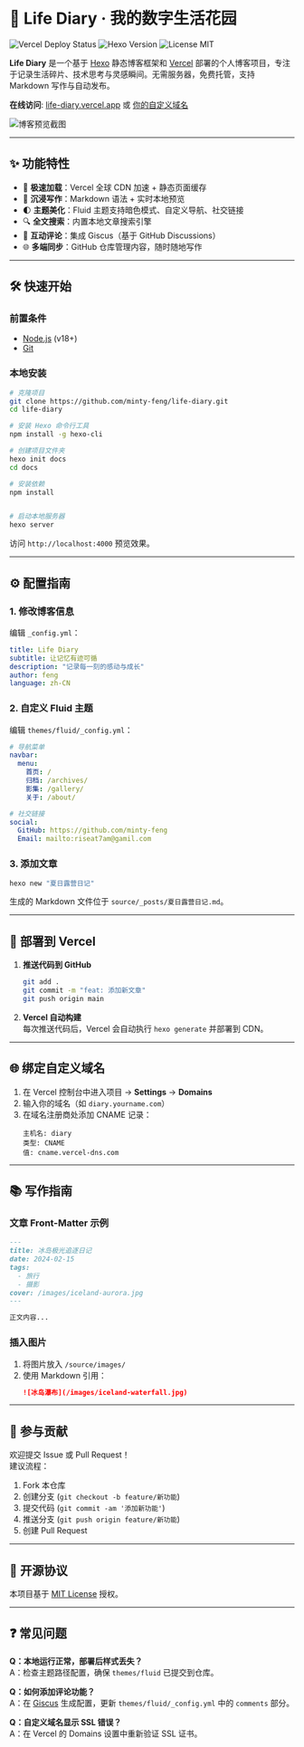 
# 🎨 Life Diary · 我的数字生活花园

![Vercel Deploy Status](https://vercel-badge.xxoo.workers.dev/你的GitHub用户名/life-diary) 
![Hexo Version](https://img.shields.io/badge/Hexo-7.0+-blue?logo=hexo) 
![License MIT](https://img.shields.io/badge/License-MIT-green)

**Life Diary** 是一个基于 [Hexo](https://hexo.io/) 静态博客框架和 [Vercel](https://vercel.com/) 部署的个人博客项目，专注于记录生活碎片、技术思考与灵感瞬间。无需服务器，免费托管，支持 Markdown 写作与自动发布。

**在线访问**: [life-diary.vercel.app](https://life-diary.vercel.app) 或 [你的自定义域名](https://diary.yourname.com)

![博客预览截图](https://cdn.example.com/life-diary-preview.png)

---

## ✨ 功能特性

- 🚀 **极速加载**：Vercel 全球 CDN 加速 + 静态页面缓存
- 📝 **沉浸写作**：Markdown 语法 + 实时本地预览
- 🌓 **主题美化**：Fluid 主题支持暗色模式、自定义导航、社交链接
- 🔍 **全文搜索**：内置本地文章搜索引擎
- 💬 **互动评论**：集成 Giscus（基于 GitHub Discussions）
- 🌐 **多端同步**：GitHub 仓库管理内容，随时随地写作

---

## 🛠️ 快速开始

### 前置条件

- [Node.js](https://nodejs.org/) (v18+)
- [Git](https://git-scm.com/)

### 本地安装

```bash
# 克隆项目
git clone https://github.com/minty-feng/life-diary.git
cd life-diary

# 安装 Hexo 命令行工具
npm install -g hexo-cli

# 创建项目文件夹
hexo init docs
cd docs

# 安装依赖
npm install


# 启动本地服务器
hexo server
```
访问 `http://localhost:4000` 预览效果。

---

## ⚙️ 配置指南

### 1. 修改博客信息
编辑 `_config.yml`：
```yaml
title: Life Diary
subtitle: 让记忆有迹可循
description: "记录每一刻的感动与成长"
author: feng
language: zh-CN
```

### 2. 自定义 Fluid 主题
编辑 `themes/fluid/_config.yml`：
```yaml
# 导航菜单
navbar:
  menu:
    首页: /
    归档: /archives/
    影集: /gallery/
    关于: /about/

# 社交链接
social:
  GitHub: https://github.com/minty-feng
  Email: mailto:riseat7am@gamil.com
```

### 3. 添加文章
```bash
hexo new "夏日露营日记"
```
生成的 Markdown 文件位于 `source/_posts/夏日露营日记.md`。

---

## 🚀 部署到 Vercel

1. **推送代码到 GitHub**
   ```bash
   git add .
   git commit -m "feat: 添加新文章"
   git push origin main
   ```

2. **Vercel 自动构建**  
   每次推送代码后，Vercel 会自动执行 `hexo generate` 并部署到 CDN。

---

## 🌐 绑定自定义域名

1. 在 Vercel 控制台中进入项目 → **Settings** → **Domains**
2. 输入你的域名（如 `diary.yourname.com`）
3. 在域名注册商处添加 CNAME 记录：
   ```plaintext
   主机名: diary
   类型: CNAME
   值: cname.vercel-dns.com
   ```

---

## 📚 写作指南

### 文章 Front-Matter 示例
```markdown
---
title: 冰岛极光追逐日记
date: 2024-02-15
tags:
  - 旅行
  - 摄影
cover: /images/iceland-aurora.jpg
---

正文内容...
```

### 插入图片
1. 将图片放入 `/source/images/`
2. 使用 Markdown 引用：
   ```markdown
   ![冰岛瀑布](/images/iceland-waterfall.jpg)
   ```

---

## 🤝 参与贡献

欢迎提交 Issue 或 Pull Request！  
建议流程：
1. Fork 本仓库
2. 创建分支 (`git checkout -b feature/新功能`)
3. 提交代码 (`git commit -am '添加新功能'`)
4. 推送分支 (`git push origin feature/新功能`)
5. 创建 Pull Request

---

## 📜 开源协议

本项目基于 [MIT License](LICENSE) 授权。

---

## ❓ 常见问题

**Q：本地运行正常，部署后样式丢失？**  
A：检查主题路径配置，确保 `themes/fluid` 已提交到仓库。

**Q：如何添加评论功能？**  
A：在 [Giscus](https://giscus.app/) 生成配置，更新 `themes/fluid/_config.yml` 中的 `comments` 部分。

**Q：自定义域名显示 SSL 错误？**  
A：在 Vercel 的 Domains 设置中重新验证 SSL 证书。
